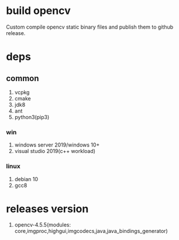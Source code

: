 
# build opencv

Custom compile opencv static binary files and publish them to github release.

# deps
## common
1. vcpkg
2. cmake
3. jdk8
4. ant
5. python3(pip3)


### win
1. windows server 2019/windows 10+
2. visual studio 2019(c++ workload)

### linux
1. debian 10
2. gcc8

# releases version
1. opencv-4.5.5(modules: core,imgproc,highgui,imgcodecs,java,java_bindings_generator) 